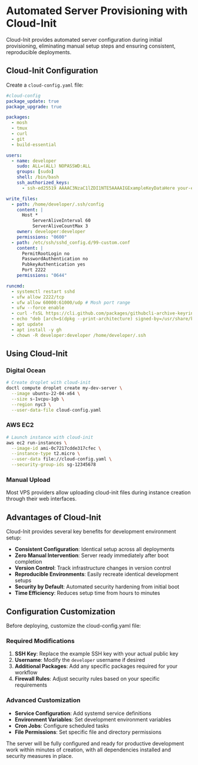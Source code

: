 # Automated Server Provisioning with Cloud-Init

Cloud-Init provides automated server configuration during initial provisioning, eliminating manual setup steps and ensuring consistent, reproducible deployments.

## Cloud-Init Configuration

Create a `cloud-config.yaml` file:

```yaml
#cloud-config
package_update: true
package_upgrade: true

packages:
  - mosh
  - tmux
  - curl
  - git
  - build-essential

users:
  - name: developer
    sudo: ALL=(ALL) NOPASSWD:ALL
    groups: [sudo]
    shell: /bin/bash
    ssh_authorized_keys:
      - ssh-ed25519 AAAAC3NzaC1lZDI1NTE5AAAAIGExampleKeyDataHere your-email@example.com

write_files:
  - path: /home/developer/.ssh/config
    content: |
      Host *
          ServerAliveInterval 60
          ServerAliveCountMax 3
    owner: developer:developer
    permissions: "0600"
  - path: /etc/ssh/sshd_config.d/99-custom.conf
    content: |
      PermitRootLogin no
      PasswordAuthentication no
      PubkeyAuthentication yes
      Port 2222
    permissions: "0644"

runcmd:
  - systemctl restart sshd
  - ufw allow 2222/tcp
  - ufw allow 60000:61000/udp # Mosh port range
  - ufw --force enable
  - curl -fsSL https://cli.github.com/packages/githubcli-archive-keyring.gpg | sudo dd of=/usr/share/keyrings/githubcli-archive-keyring.gpg
  - echo "deb [arch=$(dpkg --print-architecture) signed-by=/usr/share/keyrings/githubcli-archive-keyring.gpg] https://cli.github.com/packages stable main" | sudo tee /etc/apt/sources.list.d/github-cli.list > /dev/null
  - apt update
  - apt install -y gh
  - chown -R developer:developer /home/developer/.ssh
```

## Using Cloud-Init

### Digital Ocean

```bash
# Create droplet with cloud-init
doctl compute droplet create my-dev-server \
  --image ubuntu-22-04-x64 \
  --size s-1vcpu-1gb \
  --region nyc3 \
  --user-data-file cloud-config.yaml
```

### AWS EC2

```bash
# Launch instance with cloud-init
aws ec2 run-instances \
  --image-id ami-0c7217cdde317cfec \
  --instance-type t2.micro \
  --user-data file://cloud-config.yaml \
  --security-group-ids sg-12345678
```

### Manual Upload

Most VPS providers allow uploading cloud-init files during instance creation through their web interfaces.

## Advantages of Cloud-Init

Cloud-Init provides several key benefits for development environment setup:

- **Consistent Configuration**: Identical setup across all deployments
- **Zero Manual Intervention**: Server ready immediately after boot completion
- **Version Control**: Track infrastructure changes in version control
- **Reproducible Environments**: Easily recreate identical development setups
- **Security by Default**: Automated security hardening from initial boot
- **Time Efficiency**: Reduces setup time from hours to minutes

## Configuration Customization

Before deploying, customize the cloud-config.yaml file:

### Required Modifications

1. **SSH Key**: Replace the example SSH key with your actual public key
2. **Username**: Modify the `developer` username if desired
3. **Additional Packages**: Add any specific packages required for your workflow
4. **Firewall Rules**: Adjust security rules based on your specific requirements

### Advanced Customization

- **Service Configuration**: Add systemd service definitions
- **Environment Variables**: Set development environment variables
- **Cron Jobs**: Configure scheduled tasks
- **File Permissions**: Set specific file and directory permissions

The server will be fully configured and ready for productive development work within minutes of creation, with all dependencies installed and security measures in place.

